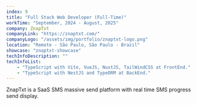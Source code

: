 ```yaml
---
index: 9
title: "Full Stack Web Developer (Full-Time)"
workTime: "September, 2024 - August, 2025"
company: ZnapTxt
companyLink: "https://znaptxt.com/"
companyLogo: "/assets/img/portfolio/znaptxt-logo.png"
location: "Remote - São Paulo, São Paulo - Brazil"
showcase: "znaptxt-showcase"
techInfoDescription: ""
techInfoList:
    - "TypeScript with Vite, VueJS, NuxtJS, TailWindCSS at FrontEnd."
    - "TypeScript with NestJS and TypeORM at BackEnd."
---
```


ZnapTxt is a SaaS SMS massive send platform with real time SMS progress send display.